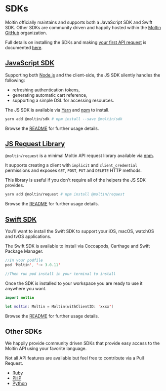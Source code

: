 # SDKs

Moltin officially maintains and supports both a JavaScript SDK and Swift SDK. Other SDKs are community driven and happily hosted within the [Moltin GitHub](https://github.com/moltin) organization.

Full details on installing the SDKs and making [your first API request](../your-first-api-request.md) is documented [here](../your-first-api-request.md#1-install-sdk-recommended).

## [JavaScript SDK](https://github.com/moltin/js-sdk)

Supporting both [Node.js](https://nodejs.org) and the client-side, the JS SDK silently handles the following:

* refreshing authentication tokens,
* generating automatic cart reference,
* supporting a simple DSL for accessing resources.

The JS SDK is available via [Yarn](https://yarnpkg.com/en/package/@moltin/sdk) and [npm](https://www.npmjs.com/package/@moltin/sdk) to install.

```bash
yarn add @moltin/sdk # npm install --save @moltin/sdk
```

Browse the [README](https://github.com/moltin/js-sdk#moltin-javascript-sdk) for further usage details.

## [JS Request Library](https://github.com/moltin/moltin-request)

`@moltin/request` is a minimal Moltin API request library available via [npm](https://www.npmjs.com/package/@moltin/request). 

It supports creating a client with `implicit` and `client_credential` permissions and exposes `GET`, `POST`, `PUT` and `DELETE` HTTP methods.

This library is useful if you don't require all of the helpers the JS SDK provides.

```bash
yarn add @moltin/request # npm install @moltin/request
```

Browse the [README](https://github.com/moltin/moltin-request#moltinrequest) for further usage details.

## [Swift SDK](https://github.com/moltin/ios-sdk)

You'll want to install the Swift SDK to support your iOS, macOS, watchOS and tvOS applications.

The Swift SDK is available to install via Cocoapods, Carthage and Swift Package Manager.

```swift
//In your podfile
pod 'Moltin', '~> 3.0.11'

//Then run pod install in your terminal to install
```

Once the SDK is installed to your workspace you are ready to use it anywhere you want.  

```swift
import moltin

let moltin: Moltin = Moltin(withClientID: 'xxxx')
```

Browse the [README](https://github.com/moltin/ios-sdk#moltin-ios-sdk) for further usage details.

## Other SDKs

We happily provide community driven SDKs that provide easy access to the Moltin API using your favorite language.

Not all API features are available but feel free to contribute via a Pull Request.

* [Ruby](https://github.com/moltin/ruby-sdk)
* [PHP](https://github.com/moltin/php-sdk)
* [Python](https://github.com/moltin/python-sdk)

